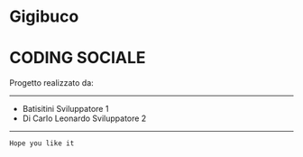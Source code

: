 # Gigibuco
# CODING SOCIALE
Progetto realizzato da:
***

* Batisitini Sviluppatore 1
* Di Carlo Leonardo Sviluppatore 2

***

`Hope you like it`

